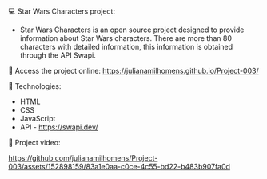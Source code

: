 💻 Star Wars Characters project:


   - Star Wars Characters is an open source project designed to provide information about Star Wars characters.
     There are more than 80 characters with detailed information, this information is obtained through the API Swapi.  
     
📎   Access the project online: https://julianamilhomens.github.io/Project-003/


🚀 Technologies:
 - HTML
 - CSS
 - JavaScript
 - API - https://swapi.dev/

🎥 Project video:



https://github.com/julianamilhomens/Project-003/assets/152898159/83a1e0aa-c0ce-4c55-bd22-b483b907fa0d


